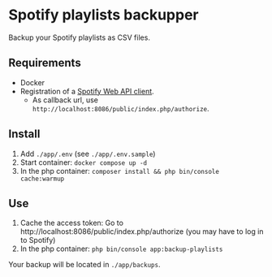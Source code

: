 # Spotify playlists backupper

Backup your Spotify playlists as CSV files.

## Requirements

- Docker
- Registration of a [Spotify Web API client](https://developer.spotify.com/dashboard).
    - As callback url, use `http://localhost:8086/public/index.php/authorize`.

## Install

1. Add `./app/.env` (see `./app/.env.sample`)
2. Start container: `docker compose up -d`
3. In the php container: `composer install && php bin/console cache:warmup`

## Use

1. Cache the access token: Go to http://localhost:8086/public/index.php/authorize (you may have to log in to Spotify)
2. In the php container: `php bin/console app:backup-playlists`

Your backup will be located in `./app/backups`.